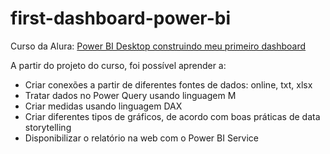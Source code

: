 # first-dashboard-power-bi
Curso da Alura: [Power BI Desktop construindo meu primeiro dashboard](https://cursos.alura.com.br/course/power-bi-desktop-primeiro-dashboard)

A partir do projeto do curso, foi possível aprender a:
- Criar conexões a partir de diferentes fontes de dados: online, txt, xlsx
- Tratar dados no Power Query usando linguagem M
- Criar medidas usando linguagem DAX
- Criar diferentes tipos de gráficos, de acordo com boas práticas de data storytelling
- Disponibilizar o relatório na web com o Power BI Service
